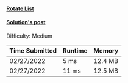 #### [Rotate List](https://leetcode.com/problems/rotate-list/)

#### [Solution's post](https://leetcode.com/problems/rotate-list/discuss/1804421/c-easiest-solution-using-vectors-4-20ms)

Difficulty: Medium

| Time Submitted | Runtime | Memory  |
|----------------|---------|---------|
| 02/27/2022     | 5 ms    | 12.4 MB |
| 02/27/2022     | 11 ms   | 12.5 MB |
